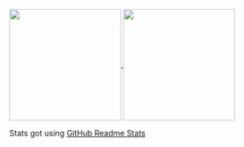 <a href="https://github.com/GetUsernameFromDatabase/">
  <img height=200 align="center" src="https://github-readme-stats.vercel.app/api?username=GetUsernameFromDatabase&show_icons=true&count_private=true&theme=nord&rank_icon=github" />
</a>
<a href="https://github.com/GetUsernameFromDatabase/">
  <img height=200 align="center" src="https://github-readme-stats.vercel.app/api/top-langs/?username=GetUsernameFromDatabase&exclude_repo=eslint-config&layout=compact&theme=nord&langs_count=8" />
</a>

Stats got using [GitHub Readme Stats](https://github.com/anuraghazra/github-readme-stats)
